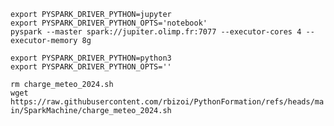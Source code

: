 `export PYSPARK_DRIVER_PYTHON=jupyter`<br>
`export PYSPARK_DRIVER_PYTHON_OPTS='notebook'`<br>
`pyspark --master spark://jupiter.olimp.fr:7077 --executor-cores 4 --executor-memory 8g`<br>

`export PYSPARK_DRIVER_PYTHON=python3`<br>
`export PYSPARK_DRIVER_PYTHON_OPTS=''`<br>

`rm charge_meteo_2024.sh`<br>
`wget https://raw.githubusercontent.com/rbizoi/PythonFormation/refs/heads/main/SparkMachine/charge_meteo_2024.sh`

